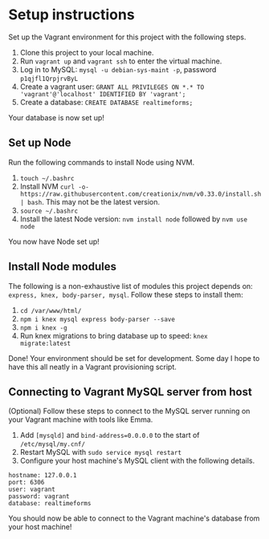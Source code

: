 # Setup instructions

Set up the Vagrant environment for this project with the following steps.

1. Clone this project to your local machine.
2. Run `vagrant up` and `vagrant ssh` to enter the virtual machine.
3. Log in to MySQL: `mysql -u debian-sys-maint -p`, password `p1qjfl1QrpjrvByL`
4. Create a vagrant user: `GRANT ALL PRIVILEGES ON *.* TO 'vagrant'@'localhost' IDENTIFIED BY 'vagrant';`
5. Create a database: `CREATE DATABASE realtimeforms;`

Your database is now set up!

## Set up Node

Run the following commands to install Node using NVM.

1. `touch ~/.bashrc`
2. Install NVM `curl -o- https://raw.githubusercontent.com/creationix/nvm/v0.33.0/install.sh | bash`. This may not be the latest version.
3. `source ~/.bashrc`
4. Install the latest Node version: `nvm install node` followed by `nvm use node`

You now have Node set up!

## Install Node modules

The following is a non-exhaustive list of modules this project depends on: `express, knex, body-parser, mysql`. Follow these steps to install them:

1. `cd /var/www/html/`
2. `npm i knex mysql express body-parser --save`
3. `npm i knex -g`
4. Run knex migrations to bring database up to speed: `knex migrate:latest`

Done! Your environment should be set for development. Some day I hope to have this all neatly in a Vagrant provisioning script.

## Connecting to Vagrant MySQL server from host

(Optional) Follow these steps to connect to the MySQL server running on your Vagrant machine with tools like Emma.

1. Add `[mysqld]` and `bind-address=0.0.0.0` to the start of `/etc/mysql/my.cnf/`
2. Restart MySQL with `sudo service mysql restart`
3. Configure your host machine's MySQL client with the following details.
```
hostname: 127.0.0.1
port: 6306
user: vagrant
password: vagrant
database: realtimeforms
```
You should now be able to connect to the Vagrant machine's database from your host machine!
